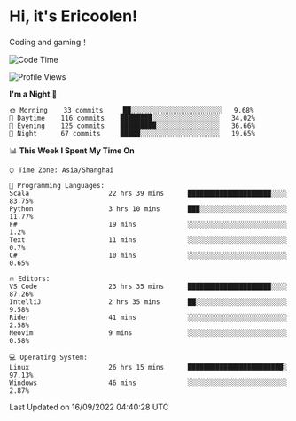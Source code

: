 # Hi, it's Ericoolen!
Coding and gaming！

<!--START_SECTION:waka-->
![Code Time](http://img.shields.io/badge/Code%20Time-385%20hrs%201%20min-blue)

![Profile Views](http://img.shields.io/badge/Profile%20Views-0-blue)

**I'm a Night 🦉** 

```text
🌞 Morning    33 commits     ██░░░░░░░░░░░░░░░░░░░░░░░   9.68% 
🌆 Daytime    116 commits    ████████░░░░░░░░░░░░░░░░░   34.02% 
🌃 Evening    125 commits    █████████░░░░░░░░░░░░░░░░   36.66% 
🌙 Night      67 commits     █████░░░░░░░░░░░░░░░░░░░░   19.65%

```


📊 **This Week I Spent My Time On** 

```text
⌚︎ Time Zone: Asia/Shanghai

💬 Programming Languages: 
Scala                    22 hrs 39 mins      █████████████████████░░░░   83.75% 
Python                   3 hrs 10 mins       ███░░░░░░░░░░░░░░░░░░░░░░   11.77% 
F#                       19 mins             ░░░░░░░░░░░░░░░░░░░░░░░░░   1.2% 
Text                     11 mins             ░░░░░░░░░░░░░░░░░░░░░░░░░   0.7% 
C#                       10 mins             ░░░░░░░░░░░░░░░░░░░░░░░░░   0.65%

🔥 Editors: 
VS Code                  23 hrs 35 mins      █████████████████████░░░░   87.26% 
IntelliJ                 2 hrs 35 mins       ██░░░░░░░░░░░░░░░░░░░░░░░   9.58% 
Rider                    41 mins             ░░░░░░░░░░░░░░░░░░░░░░░░░   2.58% 
Neovim                   9 mins              ░░░░░░░░░░░░░░░░░░░░░░░░░   0.58%

💻 Operating System: 
Linux                    26 hrs 15 mins      ████████████████████████░   97.13% 
Windows                  46 mins             ░░░░░░░░░░░░░░░░░░░░░░░░░   2.87%

```


 Last Updated on 16/09/2022 04:40:28 UTC
<!--END_SECTION:waka-->

